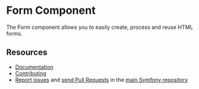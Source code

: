 Form Component
==============

The Form component allows you to easily create, process and reuse HTML forms.

Resources
---------

  * [Documentation](https://symfony.com/doc/current/components/form.html)
  * [Contributing](https://symfony.com/doc/current/contributing/index.html)
  * [Report issues](https://github.com/symfony/symfony/issues) and
    [send Pull Requests](https://github.com/symfony/symfony/pulls)
    in the [main Symfony repository](https://github.com/symfony/symfony)

